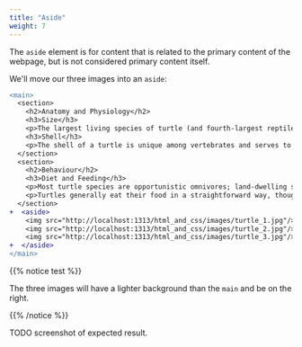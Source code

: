```yaml
---
title: "Aside"
weight: 7
---
```


The `aside` element is for content that is related to the primary content of the webpage, but is not considered primary content itself.

We'll move our three images into an `aside`:

```diff
<main>
  <section>
    <h2>Anatomy and Physiology</h2>
    <h3>Size</h3>
    <p>The largest living species of turtle (and fourth-largest reptile) is the leatherback turtle which can reach over 2.7 m (8 ft 10 in) in length and weigh over 500 kg (1,100 lb).</p>
    <h3>Shell</h3>
    <p>The shell of a turtle is unique among vertebrates and serves to protect the animal and provide shelter from the elements.</p>
  </section>
  <section>
    <h2>Behaviour</h2>
    <h3>Diet and Feeding</h3>
    <p>Most turtle species are opportunistic omnivores; land-dwelling species are more herbivorous and aquatic ones more carnivorous.</p>
    <p>Turtles generally eat their food in a straightforward way, though some species have special feeding techniques.</p>
  </section>
+  <aside>
    <img src="http://localhost:1313/html_and_css/images/turtle_1.jpg"/>
    <img src="http://localhost:1313/html_and_css/images/turtle_2.jpg"/>
    <img src="http://localhost:1313/html_and_css/images/turtle_3.jpg"/>
+  </aside>
</main>
```

{{% notice test %}}

The three images will have a lighter background than the `main` and be on the right.

{{% /notice %}}

TODO screenshot of expected result.
